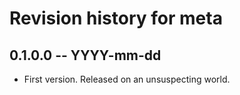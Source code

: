 # Revision history for meta

## 0.1.0.0 -- YYYY-mm-dd

* First version. Released on an unsuspecting world.
